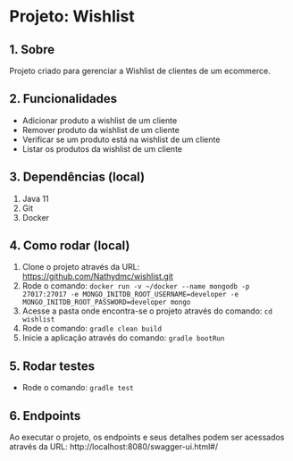 # Projeto: Wishlist
## 1. Sobre
Projeto criado para gerenciar a Wishlist de clientes de um ecommerce.

## 2. Funcionalidades
* Adicionar produto a wishlist de um cliente
* Remover produto da wishlist de um cliente
* Verificar se um produto está na wishlist de um cliente
* Listar os produtos da wishlist de um cliente

## 3. Dependências (local)
1. Java 11
3. Git
2. Docker

## 4. Como rodar (local)
1. Clone o projeto através da URL: https://github.com/Nathydmc/wishlist.git
2. Rode o comando: `docker run -v ~/docker --name mongodb -p 27017:27017 -e MONGO_INITDB_ROOT_USERNAME=developer -e MONGO_INITDB_ROOT_PASSWORD=developer mongo`
3. Acesse a pasta onde encontra-se o projeto através do comando: `cd wishlist`
4. Rode o comando: `gradle clean build`
5. Inicie a aplicação através do comando: `gradle bootRun`

## 5. Rodar testes
* Rode o comando: `gradle test`

## 6. Endpoints
Ao executar o projeto, os endpoints e seus detalhes podem ser acessados através da URL: http://localhost:8080/swagger-ui.html#/
